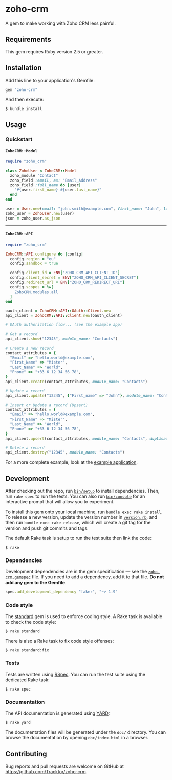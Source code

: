 zoho-crm
========

A gem to make working with Zoho CRM less painful.

Requirements
------------

This gem requires Ruby version 2.5 or greater.

Installation
------------

Add this line to your application's Gemfile:

```ruby
gem "zoho-crm"
```

And then execute:

```console
$ bundle install
```

Usage
-----

### Quickstart

#### `ZohoCRM::Model`

```ruby
require "zoho_crm"

class ZohoUser < ZohoCRM::Model
  zoho_module "Contact"
  zoho_field :email, as: "Email_Address"
  zoho_field :full_name do |user|
    "#{user.first_name} #{user.last_name}"
  end
end

user = User.new(email: "john.smith@example.com", first_name: "John", last_name: "Smith")
zoho_user = ZohoUser.new(user)
json = zoho_user.as_json
```

---

#### `ZohoCRM::API`

```ruby
require "zoho_crm"

ZohoCRM::API.configure do |config|
  config.region = "eu"
  config.sandbox = true

  config.client_id = ENV["ZOHO_CRM_API_CLIENT_ID"]
  config.client_secret = ENV["ZOHO_CRM_API_CLIENT_SECRET"]
  config.redirect_url = ENV["ZOHO_CRM_REDIRECT_URI"]
  config.scopes = %w[
    ZohoCRM.modules.all
  ]
end

oauth_client = ZohoCRM::API::OAuth::Client.new
api_client = ZohoCRM::API::Client.new(oauth_client)

# OAuth authorization flow... (see the example app)

# Get a record
api_client.show("12345", module_name: "Contacts")

# Create a new record
contact_attributes = {
  "Email" => "hello.world@example.com",
  "First_Name" => "Mister",
  "Last_Name" => "World",
  "Phone" => "+33 6 12 34 56 78",
}
api_client.create(contact_attributes, module_name: "Contacts")

# Update a record
api_client.update("12345", {"First_name" => "John"}, module_name: "Contacts")

# Insert or Update a record (Upsert)
contact_attributes = {
  "Email" => "hello.world@example.com",
  "First_Name" => "Mister",
  "Last_Name" => "World",
  "Phone" => "+33 6 12 34 56 78",
}
api_client.upsert(contact_attributes, module_name: "Contacts", duplicate_check_fields: ["Email"])

# Delete a record
api_client.destroy("12345", module_name: "Contacts")
```

For a more complete example, look at the [example application](./example).

Development
-----------

After checking out the repo, run [`bin/setup`](./bin/setup) to install dependencies. Then, run `rake spec` to run the tests. You can also run [`bin/console`](./bin/console) for an interactive prompt that will allow you to experiment.

To install this gem onto your local machine, run `bundle exec rake install`. To release a new version, update the version number in [`version.rb`](./lib/zoho_crm/version.rb), and then run `bundle exec rake release`, which will create a git tag for the version and push git commits and tags.

The default Rake task is setup to run the test suite then link the code:

```console
$ rake
```

### Dependencies

Development dependencies are in the gem specification — see the [`zoho-crm.gemspec`](./zoho-crm.gemspec) file. If you need to add a dependency, add it to that file. **Do not add any gem to the Gemfile**.

```ruby
spec.add_development_dependency "faker", "~> 1.9"
```

### Code style

The [standard][] gem is used to enforce coding style. A Rake task is available to check the code style:

```console
$ rake standard
```

There is also a Rake task to fix code style offenses:

```console
$ rake standard:fix
```

[standard]: https://github.com/testdouble/standard

### Tests

Tests are written using [RSpec][]. You can run the test suite using the dedicated Rake task:

```console
$ rake spec
```

[RSpec]: https://rspec.info/

### Documentation

The API documentation is generated using [YARD][]:

```console
$ rake yard
```

The documentation files will be generated under the `doc/` directory. You can browse the documentation by opening `doc/index.html` in a browser.

[YARD]: https://yardoc.org/

Contributing
------------

Bug reports and pull requests are welcome on GitHub at https://github.com/Tracktor/zoho-crm.
